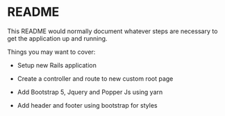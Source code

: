 # README

This README would normally document whatever steps are necessary to get the
application up and running.

Things you may want to cover:

* Setup new Rails application

* Create a controller and route to new custom root page

* Add Bootstrap 5, Jquery and Popper Js using yarn

* Add header and footer using bootstrap for styles